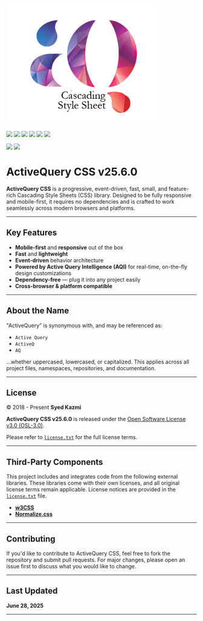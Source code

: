 
![ActiveQuery.CSS](aqcss.png)


[![](https://img.shields.io/badge/ActiveQuery%20Cascading%20Style%20Sheets%20(AQCSS)™-76448A)](#)
[![](https://img.shields.io/badge/ActiveQuery%20Intelligence%20(AQI)™-76448A)](#)
[![](https://img.shields.io/badge/ActiveQuery%20Progressive%20Enhancement%20(AQPE)™-76448A)](#)
[![](https://img.shields.io/badge/ActiveQuery%20Stream%20(AQS)™-76448A)](#)
[![](https://img.shields.io/badge/ActiveQuery%20Keep%20It%20Simple%20Smart%20(AQKISS)™-76448A)](#)
[![](https://img.shields.io/badge/ActiveQuery%20Open%20Source%20Software%20(AQOSS)-76448A)](#)<br>


[![](https://img.shields.io/badge/Coverage-100%25-brightgreen)](#)
[![](https://img.shields.io/badge/Open%20Source%20License-OSL%203.0-brightgreen)](#)<br>

# ActiveQuery CSS v25.6.0

**ActiveQuery CSS** is a progressive, event-driven, fast, small, and feature-rich Cascading Style Sheets (CSS) library. Designed to be fully responsive and mobile-first, it requires no dependencies and is crafted to work seamlessly across modern browsers and platforms.

---

## Key Features

- **Mobile-first** and **responsive** out of the box  
-  **Fast** and **lightweight**  
-  **Event-driven** behavior architecture  
-  **Powered by Active Query Intelligence (AQI)** for real-time, on-the-fly design customizations  
-  **Dependency-free** — plug it into any project easily  
-  **Cross-browser & platform compatible**

---

## About the Name

"ActiveQuery" is synonymous with, and may be referenced as:
- `Active Query`
- `ActiveQ`
- `AQ`

...whether uppercased, lowercased, or capitalized. This applies across all project files, namespaces, repositories, and documentation.

---

## License

© 2018 - Present **Syed Kazmi**

**ActiveQuery CSS v25.6.0** is released under the [Open Software License v3.0 (OSL-3.0)](https://opensource.org/licenses/OSL-3.0).

Please refer to [`license.txt`](./license.txt) for the full license terms.

---

## Third-Party Components

This project includes and integrates code from the following external libraries. These libraries come with their own licenses, and all original license terms remain applicable. License notices are provided in the [`license.txt`](./license.txt) file.

- **[w3CSS](https://github.com/JaniRefsnes/w3css)**  
- **[Normalize.css](https://github.com/necolas/normalize.css)**

---

## Contributing

If you'd like to contribute to ActiveQuery CSS, feel free to fork the repository and submit pull requests. For major changes, please open an issue first to discuss what you would like to change.

---

## Last Updated

**June 28, 2025**

---
